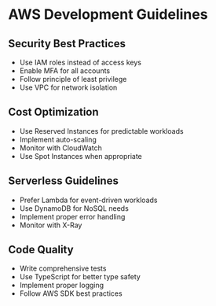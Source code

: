 # AWS Development Guidelines

## Security Best Practices
- Use IAM roles instead of access keys
- Enable MFA for all accounts
- Follow principle of least privilege
- Use VPC for network isolation

## Cost Optimization
- Use Reserved Instances for predictable workloads
- Implement auto-scaling
- Monitor with CloudWatch
- Use Spot Instances when appropriate

## Serverless Guidelines
- Prefer Lambda for event-driven workloads
- Use DynamoDB for NoSQL needs
- Implement proper error handling
- Monitor with X-Ray

## Code Quality
- Write comprehensive tests
- Use TypeScript for better type safety
- Implement proper logging
- Follow AWS SDK best practices